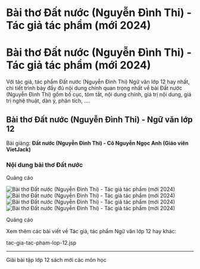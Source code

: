 # Bài thơ Đất nước (Nguyễn Đình Thi) - Tác giả tác phẩm (mới 2024)

# Bài thơ Đất nước (Nguyễn Đình Thi) - Tác giả tác phẩm (mới 2024)

Với tác giả, tác phẩm Đất nước (Nguyễn Đình Thi) Ngữ văn lớp 12 hay nhất, chi tiết trình bày đầy đủ nội dung chính quan trọng nhất về bài Đất nước (Nguyễn Đình Thi) gồm bố cục, tóm tắt, nội dung chính, giá trị nội dung, giá trị nghệ thuật, dàn ý, phân tích, ....

## Bài thơ Đất nước (Nguyễn Đình Thi) - Ngữ văn lớp 12

Bài giảng: **Đất nước (Nguyễn Đình Thi) - Cô Nguyễn Ngọc Anh (Giáo viên VietJack)**

### Nội dung bài thơ Đất nước

Quảng cáo

![Bài thơ Đất nước \(Nguyễn Đình Thi\) - Tác giả tác phẩm \(mới 2024\)](https://vietjack.com/ngu-van-12/images/dat-nuoc-nguyen-dinh-thi.PNG) ![Bài thơ Đất nước \(Nguyễn Đình Thi\) - Tác giả tác phẩm \(mới 2024\)](https://vietjack.com/ngu-van-12/images/dat-nuoc-nguyen-dinh-thi-1.PNG) ![Bài thơ Đất nước \(Nguyễn Đình Thi\) - Tác giả tác phẩm \(mới 2024\)](https://vietjack.com/ngu-van-12/images/dat-nuoc-nguyen-dinh-thi-2.PNG) ![Bài thơ Đất nước \(Nguyễn Đình Thi\) - Tác giả tác phẩm \(mới 2024\)](https://vietjack.com/ngu-van-12/images/dat-nuoc-nguyen-dinh-thi-3.PNG)

Quảng cáo

Xem thêm các bài viết về Tác giả, tác phẩm Ngữ văn lớp 12 hay khác:

tac-gia-tac-pham-lop-12.jsp

* * *

Giải bài tập lớp 12 sách mới các môn học

